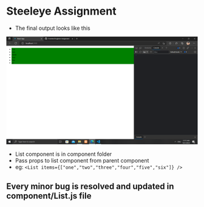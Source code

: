# Steeleye Assignment
   - The final output looks like this

 ![Arraylist](./Screenshot%20(169).png)

  - List component is in component folder
  - Pass props to list component from parent component
  - eg:  `<List items={["one","two","three","four","five","six"]} />`

 ##  Every minor bug is resolved and updated in component/List.js  file
